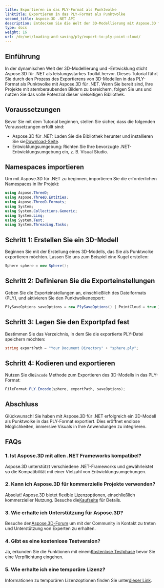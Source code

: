 ```yaml
---
title: Exportieren in das PLY-Format als Punktwolke
linktitle: Exportieren in das PLY-Format als Punktwolke
second_title: Aspose.3D .NET API
description: Entdecken Sie die Welt der 3D-Modellierung mit Aspose.3D für .NET. Erfahren Sie, wie Sie Modelle mühelos in das PLY-Format exportieren. Werten Sie Ihre Projekte mit atemberaubenden Bildern auf.
type: docs
weight: 16
url: /de/net/loading-and-saving/ply/export-to-ply-point-cloud/
---
```

## Einführung
In der dynamischen Welt der 3D-Modellierung und -Entwicklung sticht Aspose.3D für .NET als leistungsstarkes Toolkit hervor. Dieses Tutorial führt Sie durch den Prozess des Exportierens von 3D-Modellen in das PLY-Format als Punktwolke mit Aspose.3D für .NET. Wenn Sie bereit sind, Ihre Projekte mit atemberaubenden Bildern zu bereichern, folgen Sie uns und nutzen Sie das volle Potenzial dieser vielseitigen Bibliothek.
## Voraussetzungen
Bevor Sie mit dem Tutorial beginnen, stellen Sie sicher, dass die folgenden Voraussetzungen erfüllt sind:
-  Aspose.3D für .NET: Laden Sie die Bibliothek herunter und installieren Sie sie[Download-Seite](https://releases.aspose.com/3d/net/).
- Entwicklungsumgebung: Richten Sie Ihre bevorzugte .NET-Entwicklungsumgebung ein, z. B. Visual Studio.
## Namespaces importieren
Um mit Aspose.3D für .NET zu beginnen, importieren Sie die erforderlichen Namespaces in Ihr Projekt:
```csharp
using Aspose.ThreeD;
using Aspose.ThreeD.Entities;
using Aspose.ThreeD.Formats;
using System;
using System.Collections.Generic;
using System.Linq;
using System.Text;
using System.Threading.Tasks;
```
## Schritt 1: Erstellen Sie ein 3D-Modell
Beginnen Sie mit der Erstellung eines 3D-Modells, das Sie als Punktwolke exportieren möchten. Lassen Sie uns zum Beispiel eine Kugel erstellen:
```csharp
Sphere sphere = new Sphere();
```
## Schritt 2: Definieren Sie die Exporteinstellungen
Geben Sie die Exporteinstellungen an, einschließlich des Dateiformats (PLY), und aktivieren Sie den Punktwolkenexport:
```csharp
PlySaveOptions saveOptions = new PlySaveOptions() { PointCloud = true };
```
## Schritt 3: Legen Sie den Exportpfad fest
Bestimmen Sie das Verzeichnis, in dem Sie die exportierte PLY-Datei speichern möchten:
```csharp
string exportPath = "Your Document Directory" + "sphere.ply";
```
## Schritt 4: Kodieren und exportieren
 Nutzen Sie die`Encode` Methode zum Exportieren des 3D-Modells in das PLY-Format:
```csharp
FileFormat.PLY.Encode(sphere, exportPath, saveOptions);
```
## Abschluss
Glückwunsch! Sie haben mit Aspose.3D für .NET erfolgreich ein 3D-Modell als Punktwolke in das PLY-Format exportiert. Dies eröffnet endlose Möglichkeiten, immersive Visuals in Ihre Anwendungen zu integrieren.

## FAQs
### 1. Ist Aspose.3D mit allen .NET Frameworks kompatibel?
Aspose.3D unterstützt verschiedene .NET-Frameworks und gewährleistet so die Kompatibilität mit einer Vielzahl von Entwicklungsumgebungen.
### 2. Kann ich Aspose.3D für kommerzielle Projekte verwenden?
 Absolut! Aspose.3D bietet flexible Lizenzoptionen, einschließlich kommerzieller Nutzung. Besuche die[Kaufseite](https://purchase.aspose.com/buy) für Details.
### 3. Wie erhalte ich Unterstützung für Aspose.3D?
 Besuche den[Aspose.3D-Forum](https://forum.aspose.com/c/3d/18) um mit der Community in Kontakt zu treten und Unterstützung von Experten zu erhalten.
### 4. Gibt es eine kostenlose Testversion?
 Ja, erkunden Sie die Funktionen mit einem[Kostenlose Testphase](https://releases.aspose.com/) bevor Sie eine Verpflichtung eingehen.
### 5. Wie erhalte ich eine temporäre Lizenz?
 Informationen zu temporären Lizenzoptionen finden Sie unter[dieser Link](https://purchase.aspose.com/temporary-license/).